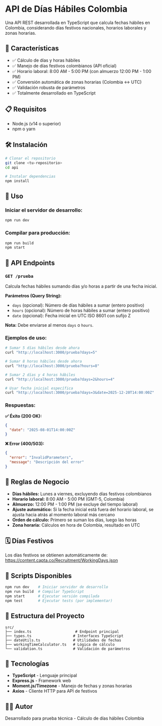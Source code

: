# API de Días Hábiles Colombia

Una API REST desarrollada en TypeScript que calcula fechas hábiles en Colombia, considerando días festivos nacionales, horarios laborales y zonas horarias.

## 🚀 Características

- ✅ Cálculo de días y horas hábiles
- ✅ Manejo de días festivos colombianos (API oficial)
- ✅ Horario laboral: 8:00 AM - 5:00 PM (con almuerzo 12:00 PM - 1:00 PM)
- ✅ Conversión automática de zonas horarias (Colombia ↔ UTC)
- ✅ Validación robusta de parámetros
- ✅ Totalmente desarrollado en TypeScript

## 📋 Requisitos

- Node.js (v14 o superior)
- npm o yarn

## 🛠️ Instalación

```bash
# Clonar el repositorio
git clone <tu-repositorio>
cd api

# Instalar dependencias
npm install
```

## 🚦 Uso

### Iniciar el servidor de desarrollo:
```bash
npm run dev
```

### Compilar para producción:
```bash
npm run build
npm start
```

## 📡 API Endpoints

### `GET /prueba`

Calcula fechas hábiles sumando días y/o horas a partir de una fecha inicial.

**Parámetros (Query String):**

- `days` (opcional): Número de días hábiles a sumar (entero positivo)
- `hours` (opcional): Número de horas hábiles a sumar (entero positivo)  
- `date` (opcional): Fecha inicial en UTC ISO 8601 con sufijo Z

**Nota:** Debe enviarse al menos `days` o `hours`.

### Ejemplos de uso:

```bash
# Sumar 5 días hábiles desde ahora
curl "http://localhost:3000/prueba?days=5"

# Sumar 8 horas hábiles desde ahora
curl "http://localhost:3000/prueba?hours=8"

# Sumar 2 días y 4 horas hábiles
curl "http://localhost:3000/prueba?days=2&hours=4"

# Usar fecha inicial específica
curl "http://localhost:3000/prueba?days=3&date=2025-12-20T14:00:00Z"
```

### Respuestas:

**✅ Éxito (200 OK):**
```json
{
  "date": "2025-08-01T14:00:00Z"
}
```

**❌ Error (400/503):**
```json
{
  "error": "InvalidParameters",
  "message": "Descripción del error"
}
```

## 🏢 Reglas de Negocio

- **Días hábiles:** Lunes a viernes, excluyendo días festivos colombianos
- **Horario laboral:** 8:00 AM - 5:00 PM (GMT-5, Colombia)
- **Almuerzo:** 12:00 PM - 1:00 PM (se excluye del tiempo laboral)
- **Ajuste automático:** Si la fecha inicial está fuera del horario laboral, se ajusta hacia atrás al momento laboral más cercano
- **Orden de cálculo:** Primero se suman los días, luego las horas
- **Zona horaria:** Cálculos en hora de Colombia, resultado en UTC

## 🗓️ Días Festivos

Los días festivos se obtienen automáticamente de: https://content.capta.co/Recruitment/WorkingDays.json

## 🧪 Scripts Disponibles

```bash
npm run dev    # Iniciar servidor de desarrollo
npm run build  # Compilar TypeScript
npm start      # Ejecutar versión compilada
npm test       # Ejecutar tests (por implementar)
```

## 📁 Estructura del Proyecto

```
src/
├── index.ts                    # Endpoint principal
├── types.ts                   # Interfaces TypeScript
├── dateUtils.ts               # Utilidades de fechas
├── workingTimeCalculator.ts   # Lógica de cálculo
└── validation.ts              # Validación de parámetros
```

## 🔧 Tecnologías

- **TypeScript** - Lenguaje principal
- **Express.js** - Framework web
- **Moment.js/Timezone** - Manejo de fechas y zonas horarias
- **Axios** - Cliente HTTP para API de festivos

## 👨‍💻 Autor

Desarrollado para prueba técnica - Cálculo de días hábiles Colombia